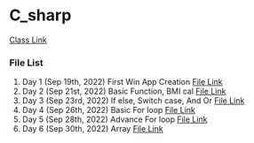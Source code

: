# C_sharp

[Class Link](https://tzuchunchiu.my.webex.com/meet/teacher995)

### File List
1. Day 1 (Sep 19th, 2022) First Win App Creation [File Link](https://github.com/pokai-huang0828/C_sharp/tree/main/WinApp20220919)
2. Day 2 (Sep 21st, 2022) Basic Function, BMI cal [File Link](https://github.com/pokai-huang0828/C_sharp/tree/main/WinApp20220921)
3. Day 3 (Sep 23rd, 2022) If else, Switch case, And Or [File Link](https://github.com/pokai-huang0828/C_sharp/tree/main/WinApp20220923)
4. Day 4 (Sep 26th, 2022) Basic For loop [File Link](https://github.com/pokai-huang0828/C_sharp/tree/main/WinApp20220926)
5. Day 5 (Sep 28th, 2022) Advance For loop [File Link](https://github.com/pokai-huang0828/C_sharp/tree/main/WinApp20220928)
6. Day 6 (Sep 30th, 2022) Array [File Link](https://github.com/pokai-huang0828/C_sharp/tree/main/WinApp20220930)
